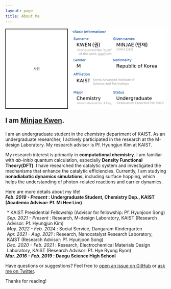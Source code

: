 ```yaml
---
layout: page
title: About Me
---
```


<img src="/images/AboutMe.png" style="max-width: 100%; height: auto;" />

<p style="font-size: 150%;">
      <strong>I am <a href="/files/MinjaeKwen_CV.pdf">Minjae Kwen</a>.</strong>
</p>

I am an undergraduate student in the chemistry department of KAIST. As an undergraduate researcher, I actively participated in the research at the M-design Laboratory. My research advisor is Pf. Hyungjun Kim at KAIST. 

My research interest is primarily in <strong>computational chemistry</strong>. I am familiar with <i>ab-initio</i> quantum calculation, especially <strong>Density Functional Theory(DFT)</strong>. I have researched the catalytic system and investigated the mechanisms that enhance the catalytic efficiencies. Currently, I am studying <strong>nonadiabatic dynamics simulations</strong>, including surface hopping, which helps the understanding of photon-related reactions and carrier dynamics.

Here are more details about my life!<br>
<strong><i>Feb. 2019 - Present</i> : Undergraduate Student, Chemistry Dep., KAIST (Academic Advisor: Pf. Mi Hee Lim)</strong>
<div style="margin: 0px 0px 0px 5px">
      * KAIST Presidential Fellowship (Advisor for fellowship: Pf. Hyunjoon Song)
      <i>Sep. 2021 - Present</i> : Research, M-design Laboratory, KAIST (Research Advisor: Pf. Hyungjun Kim) <br>
      <i>May. 2022 - Feb. 2024</i> : Social Service, Dangaram Kindergarten<br>
      <i>Apr. 2021 - Aug. 2021</i> : Research, Nanocatalyst Research Laboratory, KAIST (Research Advisor: Pf. Hyunjoon Song)<br>
      <i>Dec. 2020 - Feb. 2021</i> : Research, Electrochemical Materials Design Laboratory, KAIST (Research Advisor: Pf. Hye Ryung Byon)<br>
</div>
<strong><i>Mar. 2016 - Feb. 2019</i> : Daegu Science High School</strong>

Have questions or suggestions? Feel free to [open an issue on GitHub](https://github.com/nicoelayda/celeste/issues/new) or [ask me on Twitter](https://twitter.com/nicoelayda).

Thanks for reading!
